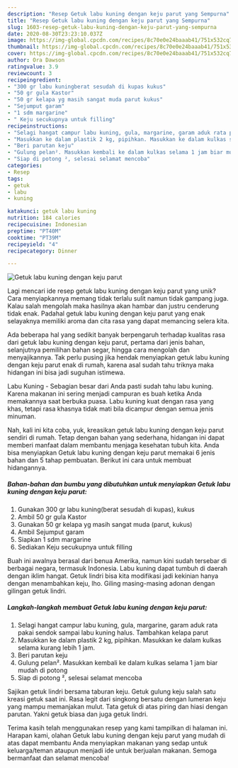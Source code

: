 ```yaml
---
description: "Resep Getuk labu kuning dengan keju parut yang Sempurna"
title: "Resep Getuk labu kuning dengan keju parut yang Sempurna"
slug: 1603-resep-getuk-labu-kuning-dengan-keju-parut-yang-sempurna
date: 2020-08-30T23:23:10.037Z
image: https://img-global.cpcdn.com/recipes/8c70e0e24baaab41/751x532cq70/getuk-labu-kuning-dengan-keju-parut-foto-resep-utama.jpg
thumbnail: https://img-global.cpcdn.com/recipes/8c70e0e24baaab41/751x532cq70/getuk-labu-kuning-dengan-keju-parut-foto-resep-utama.jpg
cover: https://img-global.cpcdn.com/recipes/8c70e0e24baaab41/751x532cq70/getuk-labu-kuning-dengan-keju-parut-foto-resep-utama.jpg
author: Ora Dawson
ratingvalue: 3.9
reviewcount: 3
recipeingredient:
- "300 gr labu kuningberat sesudah di kupas kukus"
- "50 gr gula Kastor"
- "50 gr kelapa yg masih sangat muda parut kukus"
- "Sejumput garam"
- "1 sdm margarine"
- " Keju secukupnya untuk filling"
recipeinstructions:
- "Selagi hangat campur labu kuning, gula, margarine, garam aduk rata pakai sendok sampai labu kuning halus. Tambahkan kelapa parut"
- "Masukkan ke dalam plastik 2 kg, pipihkan. Masukkan ke dalam kulkas selama kurang lebih 1 jam."
- "Beri parutan keju"
- "Gulung pelan². Masukkan kembali ke dalam kulkas selama 1 jam biar mudah di potong"
- "Siap di potong ², selesai selamat mencoba"
categories:
- Resep
tags:
- getuk
- labu
- kuning

katakunci: getuk labu kuning 
nutrition: 184 calories
recipecuisine: Indonesian
preptime: "PT40M"
cooktime: "PT39M"
recipeyield: "4"
recipecategory: Dinner

---
```



![Getuk labu kuning dengan keju parut](https://img-global.cpcdn.com/recipes/8c70e0e24baaab41/751x532cq70/getuk-labu-kuning-dengan-keju-parut-foto-resep-utama.jpg)

Lagi mencari ide resep getuk labu kuning dengan keju parut yang unik? Cara menyiapkannya memang tidak terlalu sulit namun tidak gampang juga. Kalau salah mengolah maka hasilnya akan hambar dan justru cenderung tidak enak. Padahal getuk labu kuning dengan keju parut yang enak selayaknya memiliki aroma dan cita rasa yang dapat memancing selera kita.

Ada beberapa hal yang sedikit banyak berpengaruh terhadap kualitas rasa dari getuk labu kuning dengan keju parut, pertama dari jenis bahan, selanjutnya pemilihan bahan segar, hingga cara mengolah dan menyajikannya. Tak perlu pusing jika hendak menyiapkan getuk labu kuning dengan keju parut enak di rumah, karena asal sudah tahu triknya maka hidangan ini bisa jadi suguhan istimewa.

Labu Kuning - Sebagian besar dari Anda pasti sudah tahu labu kuning. Karena makanan ini sering menjadi campuran es buah ketika Anda memakannya saat berbuka puasa. Labu kuning kuat dengan rasa yang khas, tetapi rasa khasnya tidak mati bila dicampur dengan semua jenis minuman.


Nah, kali ini kita coba, yuk, kreasikan getuk labu kuning dengan keju parut sendiri di rumah. Tetap dengan bahan yang sederhana, hidangan ini dapat memberi manfaat dalam membantu menjaga kesehatan tubuh kita. Anda bisa menyiapkan Getuk labu kuning dengan keju parut memakai 6 jenis bahan dan 5 tahap pembuatan. Berikut ini cara untuk membuat hidangannya.

<!--inarticleads1-->

##### Bahan-bahan dan bumbu yang dibutuhkan untuk menyiapkan Getuk labu kuning dengan keju parut:

1. Gunakan 300 gr labu kuning(berat sesudah di kupas), kukus
1. Ambil 50 gr gula Kastor
1. Gunakan 50 gr kelapa yg masih sangat muda (parut, kukus)
1. Ambil Sejumput garam
1. Siapkan 1 sdm margarine
1. Sediakan  Keju secukupnya untuk filling


Buah ini awalnya berasal dari benua Amerika, namun kini sudah tersebar di berbagai negara, termasuk Indonesia. Labu kuning dapat tumbuh di daerah dengan iklim hangat. Getuk lindri bisa kita modifikasi jadi kekinian hanya dengan menambahkan keju, lho. Giling masing-masing adonan dengan gilingan getuk lindri. 

<!--inarticleads2-->

##### Langkah-langkah membuat Getuk labu kuning dengan keju parut:

1. Selagi hangat campur labu kuning, gula, margarine, garam aduk rata pakai sendok sampai labu kuning halus. Tambahkan kelapa parut
1. Masukkan ke dalam plastik 2 kg, pipihkan. Masukkan ke dalam kulkas selama kurang lebih 1 jam.
1. Beri parutan keju
1. Gulung pelan². Masukkan kembali ke dalam kulkas selama 1 jam biar mudah di potong
1. Siap di potong ², selesai selamat mencoba


Sajikan getuk lindri bersama taburan keju. Getuk gulung keju salah satu kreasi getuk saat ini. Rasa legit dari singkong bersatu dengan lumeran keju yang mampu memanjakan mulut. Tata getuk di atas piring dan hiasi dengan parutan. Yakni getuk biasa dan juga getuk lindri. 

Terima kasih telah menggunakan resep yang kami tampilkan di halaman ini. Harapan kami, olahan Getuk labu kuning dengan keju parut yang mudah di atas dapat membantu Anda menyiapkan makanan yang sedap untuk keluarga/teman ataupun menjadi ide untuk berjualan makanan. Semoga bermanfaat dan selamat mencoba!
